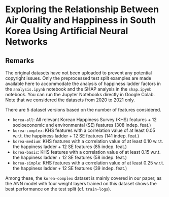 # Exploring the Relationship Between Air Quality and Happiness in South Korea Using Artificial Neural Networks

## Remarks

The original datasets have not been uploaded to prevent any potential copyright issues. Only the preprocessed test split examples are made available here to accommodate the analysis of happiness ladder factors in the `analysis.ipynb` notebook and the SHAP analysis in the `shap.ipynb` notebook. You can run the Jupyter Notebooks directly in Google Colab. Note that we considered the datasets from 2020 to 2021 only.

There are 5 dataset versions based on the number of features considered.

- `korea-all`: All relevant Korean Happiness Survey (KHS) features + 12 socioeconomic and environmental (SE) features (308 indep. feat.)
- `korea-complex`: KHS features with a correlation value of at least 0.05 w.r.t. the happiness ladder + 12 SE features (141 indep. feat.)
- `korea-medium`: KHS features with a correlation value of at least 0.10 w.r.t. the happiness ladder + 12 SE features (85 indep. feat.)
- `korea-basic`: KHS features with a correlation value of at least 0.15 w.r.t. the happiness ladder + 12 SE features (58 indep. feat.)
- `korea-simple`: KHS features with a correlation value of at least 0.25 w.r.t. the happiness ladder + 12 SE features (39 indep. feat.)

Among these, the `korea-complex` dataset is mainly covered in our paper, as the ANN model with four weight layers trained on this dataset shows the best performance on the test split (cf. `train-logs`). 
